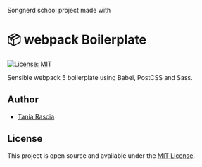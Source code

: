 Songnerd school project made with

# 📦 webpack Boilerplate

[![License: MIT](https://img.shields.io/badge/License-MIT-blue.svg)](https://opensource.org/licenses/MIT)

Sensible webpack 5 boilerplate using Babel, PostCSS and Sass.

## Author

- [Tania Rascia](https://www.taniarascia.com)

## License

This project is open source and available under the [MIT License](LICENSE).
